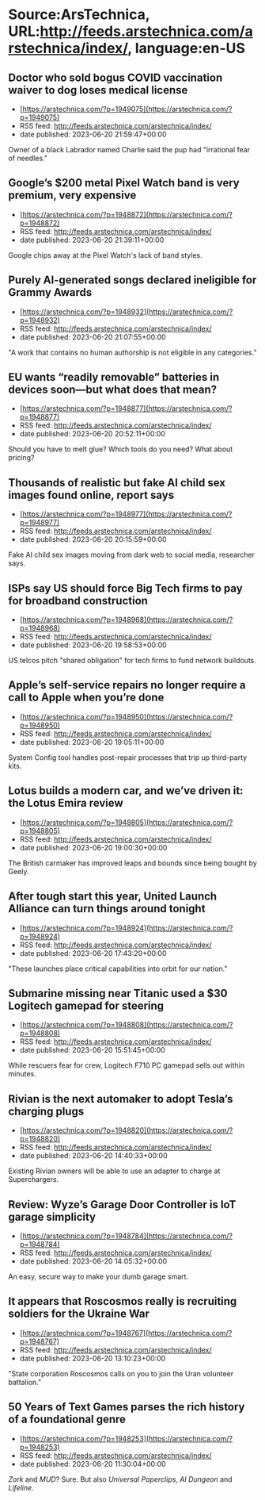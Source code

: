 # Source:ArsTechnica, URL:http://feeds.arstechnica.com/arstechnica/index/, language:en-US

## Doctor who sold bogus COVID vaccination waiver to dog loses medical license
 - [https://arstechnica.com/?p=1949075](https://arstechnica.com/?p=1949075)
 - RSS feed: http://feeds.arstechnica.com/arstechnica/index/
 - date published: 2023-06-20 21:59:47+00:00

Owner of a black Labrador named Charlie said the pup had "irrational fear of needles."

## Google’s $200 metal Pixel Watch band is very premium, very expensive
 - [https://arstechnica.com/?p=1948872](https://arstechnica.com/?p=1948872)
 - RSS feed: http://feeds.arstechnica.com/arstechnica/index/
 - date published: 2023-06-20 21:39:11+00:00

Google chips away at the Pixel Watch's lack of band styles.

## Purely AI-generated songs declared ineligible for Grammy Awards
 - [https://arstechnica.com/?p=1948932](https://arstechnica.com/?p=1948932)
 - RSS feed: http://feeds.arstechnica.com/arstechnica/index/
 - date published: 2023-06-20 21:07:55+00:00

"A work that contains no human authorship is not eligible in any categories."

## EU wants “readily removable” batteries in devices soon—but what does that mean?
 - [https://arstechnica.com/?p=1948877](https://arstechnica.com/?p=1948877)
 - RSS feed: http://feeds.arstechnica.com/arstechnica/index/
 - date published: 2023-06-20 20:52:11+00:00

Should you have to melt glue? Which tools do you need? What about pricing?

## Thousands of realistic but fake AI child sex images found online, report says
 - [https://arstechnica.com/?p=1948977](https://arstechnica.com/?p=1948977)
 - RSS feed: http://feeds.arstechnica.com/arstechnica/index/
 - date published: 2023-06-20 20:15:59+00:00

Fake AI child sex images moving from dark web to social media, researcher says.

## ISPs say US should force Big Tech firms to pay for broadband construction
 - [https://arstechnica.com/?p=1948968](https://arstechnica.com/?p=1948968)
 - RSS feed: http://feeds.arstechnica.com/arstechnica/index/
 - date published: 2023-06-20 19:58:53+00:00

US telcos pitch "shared obligation" for tech firms to fund network buildouts.

## Apple’s self-service repairs no longer require a call to Apple when you’re done
 - [https://arstechnica.com/?p=1948950](https://arstechnica.com/?p=1948950)
 - RSS feed: http://feeds.arstechnica.com/arstechnica/index/
 - date published: 2023-06-20 19:05:11+00:00

System Config tool handles post-repair processes that trip up third-party kits.

## Lotus builds a modern car, and we’ve driven it: the Lotus Emira review
 - [https://arstechnica.com/?p=1948805](https://arstechnica.com/?p=1948805)
 - RSS feed: http://feeds.arstechnica.com/arstechnica/index/
 - date published: 2023-06-20 19:00:30+00:00

The British carmaker has improved leaps and bounds since being bought by Geely.

## After tough start this year, United Launch Alliance can turn things around tonight
 - [https://arstechnica.com/?p=1948924](https://arstechnica.com/?p=1948924)
 - RSS feed: http://feeds.arstechnica.com/arstechnica/index/
 - date published: 2023-06-20 17:43:20+00:00

"These launches place critical capabilities into orbit for our nation."

## Submarine missing near Titanic used a $30 Logitech gamepad for steering
 - [https://arstechnica.com/?p=1948808](https://arstechnica.com/?p=1948808)
 - RSS feed: http://feeds.arstechnica.com/arstechnica/index/
 - date published: 2023-06-20 15:51:45+00:00

While rescuers fear for crew, Logitech F710 PC gamepad sells out within minutes.

## Rivian is the next automaker to adopt Tesla’s charging plugs
 - [https://arstechnica.com/?p=1948820](https://arstechnica.com/?p=1948820)
 - RSS feed: http://feeds.arstechnica.com/arstechnica/index/
 - date published: 2023-06-20 14:40:33+00:00

Existing Rivian owners will be able to use an adapter to charge at Superchargers.

## Review: Wyze’s Garage Door Controller is IoT garage simplicity
 - [https://arstechnica.com/?p=1948784](https://arstechnica.com/?p=1948784)
 - RSS feed: http://feeds.arstechnica.com/arstechnica/index/
 - date published: 2023-06-20 14:05:32+00:00

An easy, secure way to make your dumb garage smart.

## It appears that Roscosmos really is recruiting soldiers for the Ukraine War
 - [https://arstechnica.com/?p=1948767](https://arstechnica.com/?p=1948767)
 - RSS feed: http://feeds.arstechnica.com/arstechnica/index/
 - date published: 2023-06-20 13:10:23+00:00

"State corporation Roscosmos calls on you to join the Uran volunteer battalion."

## 50 Years of Text Games parses the rich history of a foundational genre
 - [https://arstechnica.com/?p=1948253](https://arstechnica.com/?p=1948253)
 - RSS feed: http://feeds.arstechnica.com/arstechnica/index/
 - date published: 2023-06-20 11:30:04+00:00

<em>Zork</em> and <em>MUD</em>? Sure. But also <em>Universal Paperclips</em>, <em>AI Dungeon</em> and <em>Lifeline</em>.

